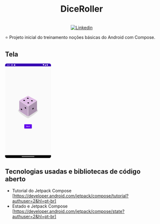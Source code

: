 <h1 align="center">DiceRoller</h1>

<p align="center">
  <br>
  <a href="https://www.linkedin.com/in/danillo-santos-dev/"><img alt="Linkedin" src="https://img.shields.io/badge/LinkedIn-0077B5?style=for-the-badge&logo=linkedin&logoColor=white"/></a>
</p>

<p align="center">  

⭐ Projeto inicial do treinamento noções básicas do Android com Compose.  
</p>

## Tela
<p float="left" align="left">
<img width="30%" src="screenshots/Screenshot_1.png"/>
</p>

## Tecnologias usadas e bibliotecas de código aberto

- Tutorial do Jetpack Compose [https://developer.android.com/jetpack/compose/tutorial?authuser=2&hl=pt-br]
- Estado e Jetpack Compose [https://developer.android.com/jetpack/compose/state?authuser=2&hl=pt-br]
</br>


